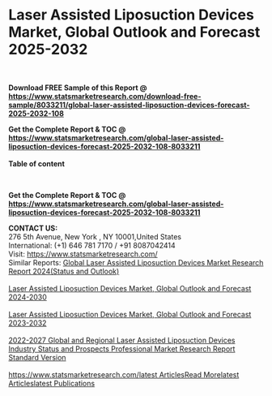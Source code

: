 <h1>Laser Assisted Liposuction Devices Market, Global Outlook and Forecast 2025-2032</h1><br/><p><strong>Download FREE Sample of this Report @ <a href="https://www.statsmarketresearch.com/download-free-sample/8033211/global-laser-assisted-liposuction-devices-forecast-2025-2032-108">https://www.statsmarketresearch.com/download-free-sample/8033211/global-laser-assisted-liposuction-devices-forecast-2025-2032-108</a></strong></p><div><b>Get the Complete Report & TOC @ <a href="https://www.statsmarketresearch.com/global-laser-assisted-liposuction-devices-forecast-2025-2032-108-8033211">https://www.statsmarketresearch.com/global-laser-assisted-liposuction-devices-forecast-2025-2032-108-8033211</a></b></div><br><b>Table of content</b><p><br><div><b>Get the Complete Report & TOC @ <a href="https://www.statsmarketresearch.com/global-laser-assisted-liposuction-devices-forecast-2025-2032-108-8033211">https://www.statsmarketresearch.com/global-laser-assisted-liposuction-devices-forecast-2025-2032-108-8033211</a></b></div></p> <b>CONTACT US:</b><br>276 5th Avenue, New York , NY 10001,United States<br>International: (+1) 646 781 7170 / +91 8087042414<br>Visit: <a href="https://www.statsmarketresearch.com/">https://www.statsmarketresearch.com/</a><br>Similar Reports: <a href="https://www.statsmarketresearch.com/global-laser-assisted-liposuction-devices-forecast-2025-2032-108-8033211">Global Laser Assisted Liposuction Devices Market Research Report 2024(Status and Outlook)</a><br/><br/><a href="https://www.statsmarketresearch.com/global-laser-assisted-liposuction-devices-forecast-2025-2032-108-8033211">Laser Assisted Liposuction Devices Market, Global Outlook and Forecast 2024-2030</a><br/><br/><a href="https://www.statsmarketresearch.com/global-laser-assisted-liposuction-devices-forecast-2025-2032-108-8033211">Laser Assisted Liposuction Devices Market, Global Outlook and Forecast 2023-2032</a><br/><br/><a href="https://www.statsmarketresearch.com/global-laser-assisted-liposuction-devices-forecast-2025-2032-108-8033211">2022-2027 Global and Regional Laser Assisted Liposuction Devices Industry Status and Prospects Professional Market Research Report Standard Version</a><br/><br/><a href="https://gyeongbokgung.com">https://www.statsmarketresearch.com/</a><a href="https://hallyeomaritime.com">latest Articles</a><a href="https://jingwansa.com">Read More</a><a href=https://nguoiviet.jp/">latest Articles</a><a href="https://www.intelmarketresearch.com/">latest Publications</a>